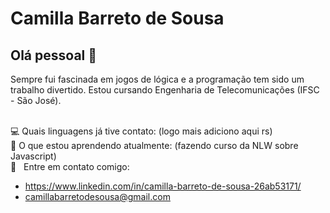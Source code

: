 # Camilla Barreto de Sousa

## Olá pessoal 👋
Sempre fui fascinada em jogos de lógica e a programação tem sido um trabalho divertido.
Estou cursando Engenharia de Telecomunicações (IFSC - São José).

 <br/> :computer: Quais linguagens já tive contato: (logo mais adiciono aqui rs)
 <br/> :blue_book: O que estou aprendendo atualmente: (fazendo curso da NLW sobre Javascript)
 <br/> :email: &nbsp; Entre em contato comigo: 
- https://www.linkedin.com/in/camilla-barreto-de-sousa-26ab53171/ 
- camillabarretodesousa@gmail.com
